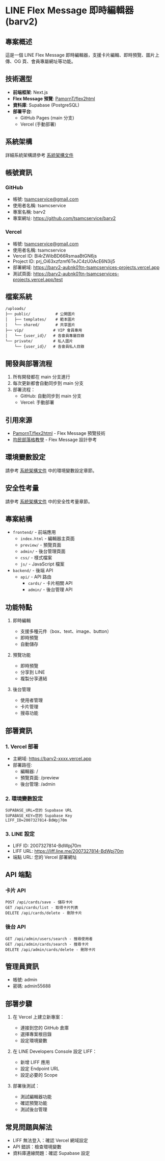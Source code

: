 # LINE Flex Message 即時編輯器 (barv2)

## 專案概述
這是一個 LINE Flex Message 即時編輯器，支援卡片編輯、即時預覽、圖片上傳、OG 頁、會員專屬網址等功能。

## 技術選型
- **前端框架**: Next.js
- **Flex Message 預覽**: [PamornT/flex2html](https://github.com/PamornT/flex2html)
- **資料庫**: Supabase (PostgreSQL)
- **部署平台**: 
  - GitHub Pages (main 分支)
  - Vercel (手動部署)

## 系統架構
詳細系統架構請參考 [系統架構文件](docs/system-architecture.md)

## 帳號資訊
### GitHub
- 帳號: tsamcservice@gmail.com
- 使用者名稱: tsamcservice
- 專案名稱: barv2
- 專案網址: https://github.com/tsamcservice/barv2

### Vercel
- 帳號: tsamcservice@gmail.com
- 使用者名稱: tsamcservice
- Vercel ID: Bl4rZWibBD66RsmaaBtGN6js
- Project ID: prj_Oi63xzfzmf6TeJC4zU0AcE6N3ij5
- 部署網域: https://barv2-aubnk01tn-tsamcservices-projects.vercel.app
- 測試頁面: https://barv2-aubnk01tn-tsamcservices-projects.vercel.app/test

## 檔案系統
```
/uploads/
├── public/           # 公開圖片
│   ├── templates/    # 範本圖片
│   └── shared/       # 共享圖片
├── vip/             # VIP 會員專用
│   └── {user_id}/   # 各會員專屬目錄
└── private/         # 私人圖片
    └── {user_id}/   # 各會員私人目錄
```

## 開發與部署流程
1. 所有開發都在 main 分支進行
2. 每次更新都會自動同步到 main 分支
3. 部署流程：
   - GitHub: 自動同步到 main 分支
   - Vercel: 手動部署

## 引用來源
- [PamornT/flex2html](https://github.com/PamornT/flex2html) - Flex Message 預覽技術
- [均民部落格教學](https://www.junmin.tw/) - Flex Message 設計參考

## 環境變數設定
請參考 [系統架構文件](docs/system-architecture.md) 中的環境變數設定章節。

## 安全性考量
請參考 [系統架構文件](docs/system-architecture.md) 中的安全性考量章節。

## 專案結構

- `frontend/` - 前端應用
  - `index.html` - 編輯器主頁面
  - `preview/` - 預覽頁面
  - `admin/` - 後台管理頁面
  - `css/` - 樣式檔案
  - `js/` - JavaScript 檔案
- `backend/` - 後端 API
  - `api/` - API 路由
    - `cards/` - 卡片相關 API
    - `admin/` - 後台管理 API

## 功能特點

1. 即時編輯
   - 支援多種元件（box、text、image、button）
   - 即時預覽
   - 自動儲存

2. 預覽功能
   - 即時預覽
   - 分享到 LINE
   - 複製分享連結

3. 後台管理
   - 使用者管理
   - 卡片管理
   - 搜尋功能

## 部署資訊

### 1. Vercel 部署
- 主網域: https://barv2-xxxx.vercel.app
- 部署路徑:
  - 編輯器: /
  - 預覽頁面: /preview
  - 後台管理: /admin

### 2. 環境變數設定
```
SUPABASE_URL=您的 Supabase URL
SUPABASE_KEY=您的 Supabase Key
LIFF_ID=2007327814-BdWpj70m
```

### 3. LINE 設定
- LIFF ID: 2007327814-BdWpj70m
- LIFF URL: https://liff.line.me/2007327814-BdWpj70m
- 端點 URL: 您的 Vercel 部署網址

## API 端點

### 卡片 API
```
POST /api/cards/save - 儲存卡片
GET /api/cards/list - 取得卡片列表
DELETE /api/cards/delete - 刪除卡片
```

### 後台 API
```
GET /api/admin/users/search - 搜尋使用者
GET /api/admin/cards/search - 搜尋卡片
DELETE /api/admin/cards/delete - 刪除卡片
```

## 管理員資訊
- 帳號: admin
- 密碼: admin55688

## 部署步驟

1. 在 Vercel 上建立新專案：
   - 連接到您的 GitHub 倉庫
   - 選擇專案根目錄
   - 設定環境變數

2. 在 LINE Developers Console 設定 LIFF：
   - 新增 LIFF 應用
   - 設定 Endpoint URL
   - 設定必要的 Scope

3. 部署後測試：
   - 測試編輯器功能
   - 確認預覽功能
   - 測試後台管理

## 常見問題與解法
- LIFF 無法登入：確認 Vercel 網域設定
- API 錯誤：檢查環境變數
- 資料庫連線問題：確認 Supabase 設定 